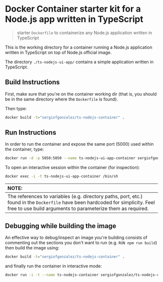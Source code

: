 # Docker Container starter kit for a Node.js app written in TypeScript
> starter `Dockerfile` to containerize any Node.js application written in TypeScript

This is the working directory for a container running a Node.js application written in TypeScript on top of Node.js official image.

The directory `./ts-nodejs-ui-app/` contains a simple application written in TypeScript.

## Build Instructions

First, make sure that you're on the container working dir (that is, you should be in the same directory where the `Dockerfile` is found).

Then type:
```bash
docker build -t="sergiofgonzalez/ts-nodejs-container" .
```

## Run Instructions

In order to run the container and expose the same port (5000) used within the container, type:

```bash
docker run -d -p 5050:5050 --name ts-nodejs-ui-app-container sergiofgonzalez/ts-nodejs-container
```

To open an interactive session within the container (for inspection):
```bash
docker exec -i -t ts-nodejs-ui-app-container /bin/sh
```

| NOTE: |
| :---- |
| The references to variables (e.g. directory paths, port, etc.) found in the `Dockerfile` have been hardcoded for simplicity. Feel free to use build arguments to parameterize them as required. |

## Debugging while building the image

An effective way to debug/inspect an image you're building consists of commenting out the sections you don't want to run (e.g. `RUN npm run build`) then build the image using:

```bash
docker build -t="sergiofgonzalez/ts-nodejs-container" .
```

and finally run the container in interactive mode:

```bash
docker run -i -t --name ts-nodejs-container sergiofgonzalez/ts-nodejs-container:latest /bin/sh
```
